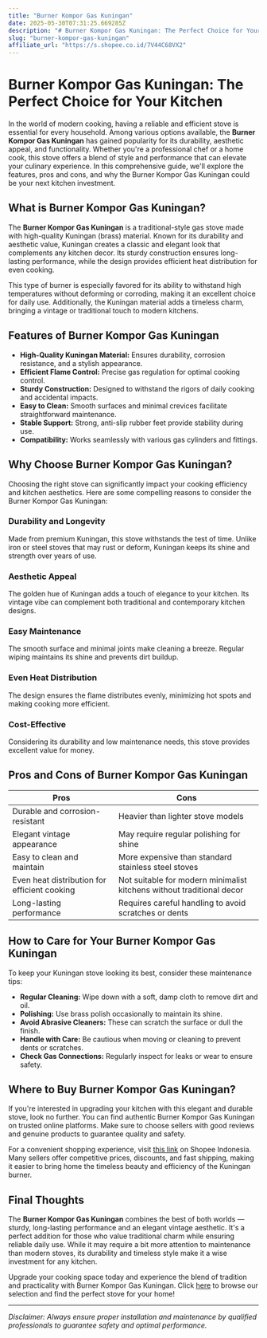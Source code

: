 ```yaml
---
title: "Burner Kompor Gas Kuningan"
date: 2025-05-30T07:31:25.669285Z
description: "# Burner Kompor Gas Kuningan: The Perfect Choice for Your Kitchen..."
slug: "burner-kompor-gas-kuningan"
affiliate_url: "https://s.shopee.co.id/7V44C68VX2"
---
```

# Burner Kompor Gas Kuningan: The Perfect Choice for Your Kitchen

In the world of modern cooking, having a reliable and efficient stove is essential for every household. Among various options available, the **Burner Kompor Gas Kuningan** has gained popularity for its durability, aesthetic appeal, and functionality. Whether you're a professional chef or a home cook, this stove offers a blend of style and performance that can elevate your culinary experience. In this comprehensive guide, we'll explore the features, pros and cons, and why the Burner Kompor Gas Kuningan could be your next kitchen investment.

## What is Burner Kompor Gas Kuningan?

The **Burner Kompor Gas Kuningan** is a traditional-style gas stove made with high-quality Kuningan (brass) material. Known for its durability and aesthetic value, Kuningan creates a classic and elegant look that complements any kitchen decor. Its sturdy construction ensures long-lasting performance, while the design provides efficient heat distribution for even cooking.

This type of burner is especially favored for its ability to withstand high temperatures without deforming or corroding, making it an excellent choice for daily use. Additionally, the Kuningan material adds a timeless charm, bringing a vintage or traditional touch to modern kitchens.

## Features of Burner Kompor Gas Kuningan

- **High-Quality Kuningan Material:** Ensures durability, corrosion resistance, and a stylish appearance.
- **Efficient Flame Control:** Precise gas regulation for optimal cooking control.
- **Sturdy Construction:** Designed to withstand the rigors of daily cooking and accidental impacts.
- **Easy to Clean:** Smooth surfaces and minimal crevices facilitate straightforward maintenance.
- **Stable Support:** Strong, anti-slip rubber feet provide stability during use.
- **Compatibility:** Works seamlessly with various gas cylinders and fittings.

## Why Choose Burner Kompor Gas Kuningan?

Choosing the right stove can significantly impact your cooking efficiency and kitchen aesthetics. Here are some compelling reasons to consider the Burner Kompor Gas Kuningan:

### Durability and Longevity

Made from premium Kuningan, this stove withstands the test of time. Unlike iron or steel stoves that may rust or deform, Kuningan keeps its shine and strength over years of use.

### Aesthetic Appeal

The golden hue of Kuningan adds a touch of elegance to your kitchen. Its vintage vibe can complement both traditional and contemporary kitchen designs.

### Easy Maintenance

The smooth surface and minimal joints make cleaning a breeze. Regular wiping maintains its shine and prevents dirt buildup.

### Even Heat Distribution

The design ensures the flame distributes evenly, minimizing hot spots and making cooking more efficient.

### Cost-Effective

Considering its durability and low maintenance needs, this stove provides excellent value for money.

## Pros and Cons of Burner Kompor Gas Kuningan

| Pros                                        | Cons                                    |
|----------------------------------------------|----------------------------------------|
| Durable and corrosion-resistant            | Heavier than lighter stove models    |
| Elegant vintage appearance                   | May require regular polishing for shine |
| Easy to clean and maintain                   | More expensive than standard stainless steel stoves |
| Even heat distribution for efficient cooking | Not suitable for modern minimalist kitchens without traditional decor |
| Long-lasting performance                   | Requires careful handling to avoid scratches or dents |

## How to Care for Your Burner Kompor Gas Kuningan

To keep your Kuningan stove looking its best, consider these maintenance tips:

- **Regular Cleaning:** Wipe down with a soft, damp cloth to remove dirt and oil.
- **Polishing:** Use brass polish occasionally to maintain its shine.
- **Avoid Abrasive Cleaners:** These can scratch the surface or dull the finish.
- **Handle with Care:** Be cautious when moving or cleaning to prevent dents or scratches.
- **Check Gas Connections:** Regularly inspect for leaks or wear to ensure safety.

## Where to Buy Burner Kompor Gas Kuningan?

If you're interested in upgrading your kitchen with this elegant and durable stove, look no further. You can find authentic Burner Kompor Gas Kuningan on trusted online platforms. Make sure to choose sellers with good reviews and genuine products to guarantee quality and safety.

For a convenient shopping experience, visit [this link](https://s.shopee.co.id/7V44C68VX2) on Shopee Indonesia. Many sellers offer competitive prices, discounts, and fast shipping, making it easier to bring home the timeless beauty and efficiency of the Kuningan burner.

## Final Thoughts

The **Burner Kompor Gas Kuningan** combines the best of both worlds — sturdy, long-lasting performance and an elegant vintage aesthetic. It's a perfect addition for those who value traditional charm while ensuring reliable daily use. While it may require a bit more attention to maintenance than modern stoves, its durability and timeless style make it a wise investment for any kitchen.

Upgrade your cooking space today and experience the blend of tradition and practicality with Burner Kompor Gas Kuningan. Click [here](https://s.shopee.co.id/7V44C68VX2) to browse our selection and find the perfect stove for your home!

---

*Disclaimer: Always ensure proper installation and maintenance by qualified professionals to guarantee safety and optimal performance.*